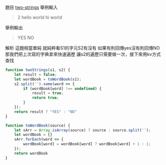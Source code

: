 題目
[two-strings](https://www.hackerrank.com/challenges/two-strings/problem)
舉例輸入
>2
hello
world
hi
world

舉例輸出
>YES
NO

解析
這題相當單純
就純粹看S1的字元S2有沒有
如果有則回傳yes沒有則回傳NO
那我們把上次寫的字典拿來快速遍歷
讓s2的遍歷只需要做一次，接下來用kv方式查找


```js
function twoStrings(s1, s2) {
    let result = false;
    let wordBook = toWordBook(s1);
    s2.split('').some(word => {
        if (wordBook[word] !== undefined) {
            result = true;
            return true;
        }
    });
    return result ? "YES" : "NO"
}

function toWordBook(source) {
    let sArr = Array.isArray(source) ? source : source.split('');
    let wordBook = {}
    sArr.forEach(word => {
        wordBook[word] = wordBook[word] ? wordBook[word] + 1 : 1;
    });
    return wordBook
}
 
```

  

